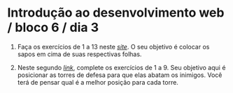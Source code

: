 # Introdução ao desenvolvimento web / bloco 6 / dia 3

1. Faça os exercícios de 1 a 13 neste _[site](https://flexboxfroggy.com/)_. O seu objetivo é colocar os sapos em cima de suas respectivas folhas.

2. Neste segundo _[link](http://www.flexboxdefense.com/)_, complete os exercícios de 1 a 9. Seu objetivo aqui é posicionar as torres de defesa para que elas abatam os inimigos. Você terá de pensar qual é a melhor posição para cada torre.